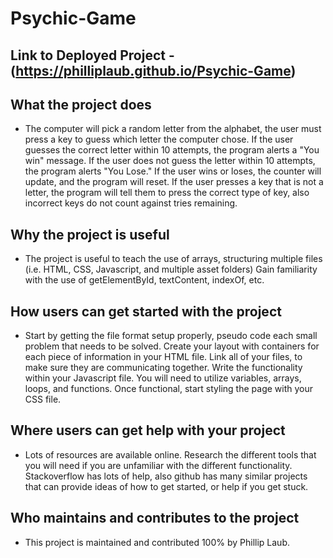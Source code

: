 # Psychic-Game

## Link to Deployed Project - (https://philliplaub.github.io/Psychic-Game)

## What the project does

  *  The computer will pick a random letter from the alphabet, the user must press a key to guess which letter the computer chose. 
    If the user guesses the correct letter within 10 attempts, the program alerts a "You win" message.
    If the user does not guess the letter within 10 attempts, the program alerts "You Lose."
    If the user wins or loses, the counter will update, and the program will reset.
    If the user presses a key that is not a letter, the program will tell them to press the correct type of key, also 
    incorrect keys do not count against tries remaining. 

## Why the project is useful

   * The project is useful to teach the use of arrays, structuring multiple files (i.e. HTML, CSS, Javascript, and multiple asset folders)
    Gain familiarity with the use of getElementById, textContent, indexOf, etc.


## How users can get started with the project

   * Start by getting the file format setup properly, pseudo code each small problem that needs to be solved.
    Create your layout with containers for each piece of information in your HTML file.
    Link all of your files, to make sure they are communicating together.
    Write the functionality within your Javascript file. You will need to utilize variables, arrays, loops, and functions.
    Once functional, start styling the page with your CSS file.

## Where users can get help with your project

 *   Lots of resources are available online. Research the different tools that you will need if you are unfamiliar with the different functionality.
    Stackoverflow has lots of help, also github has many similar projects that can provide ideas of how to get started, or help if you get stuck.

## Who maintains and contributes to the project

  *  This project is maintained and contributed 100% by Phillip Laub.